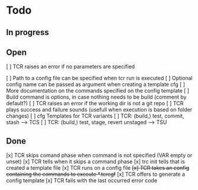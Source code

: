 # Todo

## In progress

## Open

[ ] TCR raises an error if no parameters are specified

[ ] Path to a config file can be specified when tcr run is executed
[ ] Optional config name can be passed as argument when creating a template cfg
[ ] More documentation on the commands specified on the config template
  [ ] Build command is options, in case nothing needs to be build (comment by default?)
[ ] TCR raises an error if the working dir is not a git repo
[ ] TCR plays success and failure sounds (usefull when execution is based on folder changes)
[ ] cfg Templates for TCR variants
  [ ] TCR: (build,) test, commit, stash --> TCS
  [ ] TCR: (build,) test, stage, revert unstaged --> TSU

## Done

[x] TCR skips comand phase when command is not specified (VAR empty or unset)
[x] TCR tells when it skips a command phase
[x] trc init tells that is created a template file
[x] TCR runs on a config file
~~[x] TCR takes an config containing the commands to execute *.tcrcgf~~
[x] TCR offers to generate a config template
[x] TCR fails with the last occurred error code
